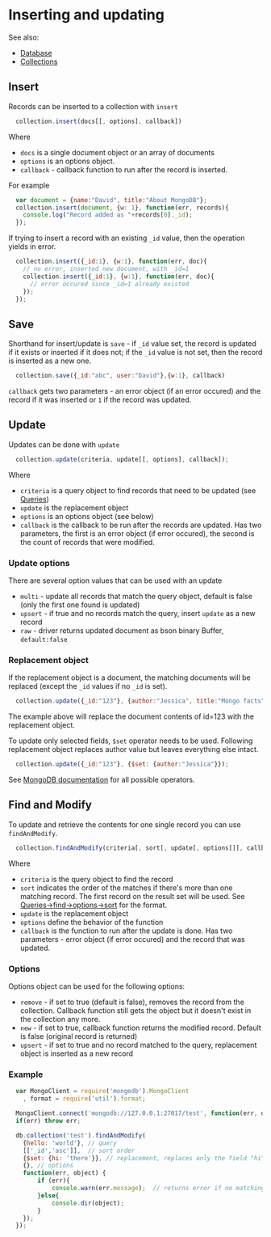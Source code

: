 Inserting and updating
======================

See also:

  * [Database](database.html)
  * [Collections](collections.html)

## Insert

Records can be inserted to a collection with `insert`

```javascript
  collection.insert(docs[[, options], callback])
```
    
Where

  * `docs` is a single document object or an array of documents
  * `options` is an options object. 
  * `callback` - callback function to run after the record is inserted.

For example

```javascript
  var document = {name:"David", title:"About MongoDB"};
  collection.insert(document, {w: 1}, function(err, records){
    console.log("Record added as "+records[0]._id);
  });
```

If trying to insert a record with an existing `_id` value, then the operation yields in error.

```javascript
  collection.insert({_id:1}, {w:1}, function(err, doc){
    // no error, inserted new document, with _id=1
    collection.insert({_id:1}, {w:1}, function(err, doc){
      // error occured since _id=1 already existed
    });
  });
```

## Save

Shorthand for insert/update is `save` - if `_id` value set, the record is updated if it exists or inserted if it does not; if the `_id` value is not set, then the record is inserted as a new one.

```javascript
  collection.save({_id:"abc", user:"David"},{w:1}, callback)
```
    
`callback` gets two parameters - an error object (if an error occured) and the record if it was inserted or `1` if the record was updated. 

## Update

Updates can be done with `update`

```javascript
  collection.update(criteria, update[[, options], callback]);
```

Where

  * `criteria` is a query object to find records that need to be updated (see [Queries](queries.html))
  * `update` is the replacement object
  * `options` is an options object (see below)
  * `callback` is the callback to be run after the records are updated. Has two parameters, the first is an error object (if error occured), the second is the count of records that were modified.
  
### Update options

There are several option values that can be used with an update

  * `multi` - update all records that match the query object, default is false (only the first one found is updated)
  * `upsert` - if true and no records match the query, insert `update` as a new record 
  * `raw` - driver returns updated document as bson binary Buffer, `default:false`

### Replacement object

If the replacement object is a document, the matching documents will be replaced (except the `_id` values if no `_id` is set).

```javascript
  collection.update({_id:"123"}, {author:"Jessica", title:"Mongo facts"});
```
    
The example above will replace the document contents of id=123 with the replacement object.

To update only selected fields, `$set` operator needs to be used. Following replacement object replaces author value but leaves everything else intact.

```javascript
  collection.update({_id:"123"}, {$set: {author:"Jessica"}});
```
    
See [MongoDB documentation](http://www.mongodb.org/display/DOCS/Updating) for all possible operators.

## Find and Modify

To update and retrieve the contents for one single record you can use `findAndModify`.

```javascript
  collection.findAndModify(criteria[, sort[, update[, options]]], callback)
```
    
Where

  * `criteria` is the query object to find the record
  * `sort` indicates the order of the matches if there's more than one matching record. The first record on the result set will be used. See [Queries->find->options->sort](queries.html) for the format.
  * `update` is the replacement object
  * `options` define the behavior of the function
  * `callback` is the function to run after the update is done. Has two parameters - error object (if error occured) and the record that was updated.
 
### Options

Options object can be used for the following options:

  * `remove` - if set to true (default is false), removes the record from the collection. Callback function still gets the object but it doesn't exist in the collection any more.
  * `new` - if set to true, callback function returns the modified record. Default is false (original record is returned)
  * `upsert` - if set to true and no record matched to the query, replacement object is inserted as a new record
  
### Example

```javascript
  var MongoClient = require('mongodb').MongoClient
    , format = require('util').format;    

  MongoClient.connect('mongodb://127.0.0.1:27017/test', function(err, db) {
  if(err) throw err;

  db.collection('test').findAndModify(
    {hello: 'world'}, // query
    [['_id','asc']],  // sort order
    {$set: {hi: 'there'}}, // replacement, replaces only the field "hi"
    {}, // options
    function(err, object) {
        if (err){
            console.warn(err.message);  // returns error if no matching object found
        }else{
            console.dir(object);
        }
    });
  });
```   
